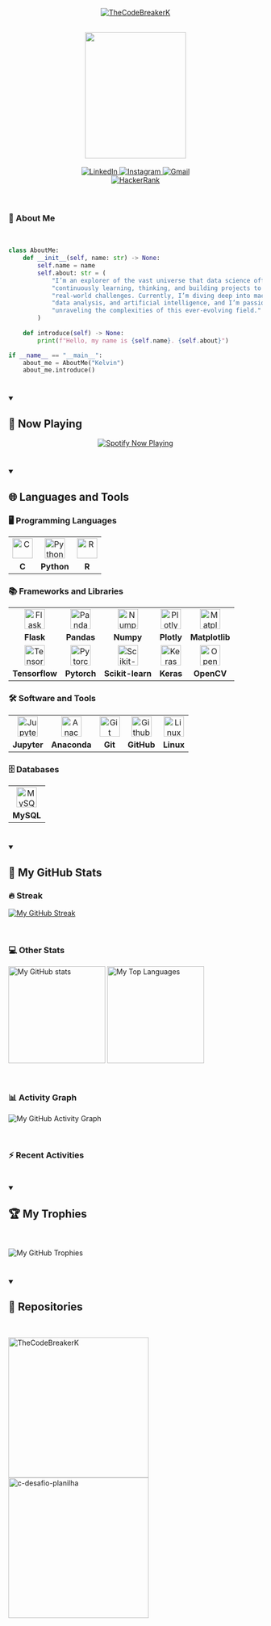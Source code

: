 <!-- Title Section -->
<p id="title" align="center">
  <a href="https://github.com/TheCodeBreakerK">
    <!-- Image Title (personal banner or logo) -->
    <img src="https://github.com/user-attachments/assets/3f1d92be-e474-4308-a817-810906a76739" alt="TheCodeBreakerK"/>
  </a>
</p>
<br/>

<!-- Header Section -->
<div id="header" align="center">
  <!-- Gif of Dark Souls Bonfire (https://tenor.com/pt-BR/view/dark-souls-bonfire-gif-20055180) -->
  <img src="https://media.tenor.com/drxH1lO9cfEAAAAi/dark-souls-bonfire.gif" width="200" height="250" />
  <br/><br/>

  <!-- Social Media Icons -->
  <div id="social-media">
    <a href="https://www.linkedin.com/in/kelvin-moreira-5a281a282/">
      <!-- LinkedIn Badge -->
      <img src="https://img.shields.io/badge/LinkedIn-0077B5?style=for-the-badge&logo=linkedin&logoColor=white" alt="LinkedIn">
    </a>
    <a href="#">
      <!-- Instagram Badge -->
      <img src="https://img.shields.io/badge/Instagram-E4405F?style=for-the-badge&logo=instagram&logoColor=white" alt="Instagram">
    </a>
    <a href="mailto:kelvin20mso@gmail.com">
      <!-- Gmail Badge -->
      <img src="https://img.shields.io/badge/Gmail-D14836?style=for-the-badge&logo=gmail&logoColor=white" alt="Gmail">
    </a>
    <br/>
    <a href="https://www.hackerrank.com/profile/TheCodeBreakerK">
      <!-- HackerRank Badge -->
      <img src="https://img.shields.io/badge/-Hackerrank-2EC866?style=for-the-badge&logo=HackerRank&logoColor=white" alt="HackerRank">
    </a>
  </div>
</div>
<br/><br/>

<!-- About Me - Python Class -->
### 📝 About Me 
<br/>

```python
class AboutMe:
    def __init__(self, name: str) -> None:
        self.name = name
        self.about: str = (
            "I’m an explorer of the vast universe that data science offers, "
            "continuously learning, thinking, and building projects to tackle "
            "real-world challenges. Currently, I’m diving deep into machine learning, "
            "data analysis, and artificial intelligence, and I’m passionate about "
            "unraveling the complexities of this ever-evolving field."
        )
    
    def introduce(self) -> None:
        print(f"Hello, my name is {self.name}. {self.about}")

if __name__ == "__main__":
    about_me = AboutMe("Kelvin")
    about_me.introduce()
```

<!-- Separator -->
#

<!-- Spotify Music Section -->
<details open>
  <summary><h2>🎵 Now Playing</h2></summary>
  
  <div align="center">
    <!-- Clickable link that redirects to Spotify -->
    <a href="https://spotify-github-profile.kittinanx.com/api/view?uid=31lexev2joro2hk35jqyggfmzsei&redirect=true">
      <!-- Image generated by the API showing the current Spotify status -->
      <img src="https://spotify-github-profile.kittinanx.com/api/view?uid=31lexev2joro2hk35jqyggfmzsei&cover_image=true&theme=novatorem&show_offline=false&background_color=0d1117&border_color=ffffff&interchange=true&bar_color=53b14f&bar_color_cover=true" alt="Spotify Now Playing"/> 
    </a>
  </div>
</details>


<!-- Separator -->
#

<!-- Languages and Tools Section -->
<details open>
  <summary><h2>🌐 Languages and Tools</h2></summary>

  <!-- Programming Languages Section -->
  ### 🖥️ Programming Languages
  <table>
    <tr>
      <td align="center"><img alt="C" width="40px" src="https://cdn.jsdelivr.net/gh/devicons/devicon/icons/c/c-original.svg"/></td>
      <td align="center"><img alt="Python" width="40px" src="https://cdn.jsdelivr.net/gh/devicons/devicon/icons/python/python-original.svg"/></td>
      <td align="center"><img alt="R" width="40px" src="https://cdn.jsdelivr.net/gh/devicons/devicon/icons/r/r-original.svg"/></td>
    </tr>
    <tr>
      <td align="center"><b>C</b></td>
      <td align="center"><b>Python</b></td>
      <td align="center"><b>R</b></td>
    </tr>
  </table>

  <!-- Frameworks and Libraries Section -->
  ### 📚 Frameworks and Libraries
  <table>
    <tr>
      <td align="center"><img alt="Flask" width="40px" src="https://cdn.jsdelivr.net/gh/devicons/devicon@latest/icons/flask/flask-original.svg"/></td>
      <td align="center"><img alt="Pandas" width="40px" src="https://cdn.jsdelivr.net/gh/devicons/devicon/icons/pandas/pandas-original.svg"/></td>
      <td align="center"><img alt="Numpy" width="40px" src="https://cdn.jsdelivr.net/gh/devicons/devicon/icons/numpy/numpy-original.svg"/></td>
      <td align="center"><img alt="Plotly" width="40px" src="https://cdn.jsdelivr.net/gh/devicons/devicon/icons/plotly/plotly-original.svg"/></td>
      <td align="center"><img alt="Matplotlib" width="40px" src="https://cdn.jsdelivr.net/gh/devicons/devicon/icons/matplotlib/matplotlib-original.svg"/></td>
    </tr>
    <tr>
      <td align="center"><b>Flask</b></td>
      <td align="center"><b>Pandas</b></td>
      <td align="center"><b>Numpy</b></td>
      <td align="center"><b>Plotly</b></td>
      <td align="center"><b>Matplotlib</b></td>
    </tr>
    <tr>
      <td align="center"><img alt="Tensorflow" width="40px" src="https://cdn.jsdelivr.net/gh/devicons/devicon/icons/tensorflow/tensorflow-original.svg"/></td>
      <td align="center"><img alt="Pytorch" width="40px" src="https://cdn.jsdelivr.net/gh/devicons/devicon/icons/pytorch/pytorch-original.svg"/></td>
      <td align="center"><img alt="Scikit-learn" width="40px" src="https://cdn.jsdelivr.net/gh/devicons/devicon/icons/scikitlearn/scikitlearn-original.svg"/></td>
      <td align="center"><img alt="Keras" width="40px" src="https://cdn.jsdelivr.net/gh/devicons/devicon/icons/keras/keras-original.svg"/></td>
      <td align="center"><img alt="OpenCV" width="40px" src="https://cdn.jsdelivr.net/gh/devicons/devicon/icons/opencv/opencv-original.svg"/></td>
    </tr>
    <tr>
      <td align="center"><b>Tensorflow</b></td>
      <td align="center"><b>Pytorch</b></td>
      <td align="center"><b>Scikit-learn</b></td>
      <td align="center"><b>Keras</b></td>
      <td align="center"><b>OpenCV</b></td>
    </tr>
  </table>

  <!-- Software and Tools Section -->
  ### 🛠️ Software and Tools
  <table>
    <tr>
      <td align="center"><img alt="Jupyter" width="40px" src="https://cdn.jsdelivr.net/gh/devicons/devicon/icons/jupyter/jupyter-original.svg"/></td>
      <td align="center"><img alt="Anaconda" width="40px" src="https://cdn.jsdelivr.net/gh/devicons/devicon/icons/anaconda/anaconda-original.svg"/></td>
      <td align="center"><img alt="Git" width="40px" src="https://cdn.jsdelivr.net/gh/devicons/devicon/icons/git/git-original.svg"/></td>
      <td align="center"><img alt="Github" width="40px" src="https://cdn.jsdelivr.net/gh/devicons/devicon/icons/github/github-original.svg"/></td>
      <td align="center"><img alt="Linux" width="40px" src="https://cdn.jsdelivr.net/gh/devicons/devicon/icons/linux/linux-original.svg"/></td>
    </tr>
    <tr>
      <td align="center"><b>Jupyter</b></td>
      <td align="center"><b>Anaconda</b></td>
      <td align="center"><b>Git</b></td>
      <td align="center"><b>GitHub</b></td>
      <td align="center"><b>Linux</b></td>
    </tr>
  </table>

  <!-- Databases Section -->
  ### 🗄️ Databases
  <table>
    <tr>
      <td align="center"><img alt="MySQL" width="40px" src="https://cdn.jsdelivr.net/gh/devicons/devicon/icons/mysql/mysql-original.svg"/></td>
    </tr>
    <tr>
      <td align="center"><b>MySQL</b></td>
    </tr>
  </table>
</details>

<!-- Separator -->
#

<details open>
  <!-- Summary header for GitHub Stats section -->
  <summary><h2>🔎 My GitHub Stats</h2></summary>
  
  ### 🔥 Streak
  <!-- GitHub Streak Section -->
  <p align="left">
    <!-- GitHub Streak stats, displays user's GitHub streak (consecutive days of activity) -->
    <a href="https://git.io/streak-stats">
      <img src="https://streak-stats.demolab.com?user=TheCodeBreakerK&theme=dracula&border_radius=5.0&hide_border=true" alt="My GitHub Streak" />
    </a>
  </p>
  
  <br/>

  ### 💻 Other Stats
  <!-- GitHub Stats and Top Languages Section -->
  <p align="left">
    <!-- GitHub Stats (Left) displays general GitHub stats (e.g., contributions, stars, forks) -->
    <img src="https://github-readme-stats.vercel.app/api?username=TheCodeBreakerK&show_icons=true&theme=dracula&border_radius=5.0&hide_border=true" alt="My GitHub stats" height="192px" />
    <!-- Top Languages (Right) shows the most frequently used programming languages in user's repos -->
    <img src="https://github-readme-stats.vercel.app/api/top-langs/?username=TheCodeBreakerK&layout=donut&theme=dracula&border_radius=5.0&hide_border=true" alt="My Top Languages" height="192px" />
  </p>
  
  <br/>

  ### 📊 Activity Graph
  <!-- GitHub Activity Graph -->
  <!-- Displays a graph of the user's GitHub activity over time -->
  <p align="left">
    <img src="https://github-readme-activity-graph.vercel.app/graph?username=TheCodeBreakerK&bg_color=282A36ff&color=ffffff&line=FF79C6ff&point=BD93F9ff&area=true&radius=5.0&hide_border=true" alt="My GitHub Activity Graph" />
  </p>

  <br/>
  
  ### ⚡ Recent Activities
  <!--START_SECTION:activity-->
  
  <!--END_SECTION:activity-->
</details>

<!-- Separator -->
#

<details open>
  <!-- Summary header for GitHub Trophies section -->
  <summary><h2>🏆 My Trophies</h2></summary>
  
  <br/>
  
  <!-- GitHub Trophies Section -->
  <p align="left">
    <!-- Trophies link displays user's GitHub achievements as trophies -->
    <img src="https://github-profile-trophy.vercel.app/?username=TheCodeBreakerK&margin-w=15&theme=dracula&no-frame=true" alt="My GitHub Trophies" />
  </p>
</details>

<!-- Separator -->
#

<details open>
  <!-- Summary header for GitHub Repositories section -->
  <summary><h2>📂 Repositories</h2></summary>
  
  <br/>
  
  <p align="left">
    <a href="https://github.com/TheCodeBreakerK/TheCodeBreakerK"><img width="278" src="https://github-readme-stats.vercel.app/api/pin/?username=TheCodeBreakerK&repo=TheCodeBreakerK&theme=dracula&hide_border=true&icon_color=F8D866&show_icons=false" alt="TheCodeBreakerK"></a>
    <a href="https://github.com/TheCodeBreakerK/c-desafio-planilha"><img width="278" src="https://github-readme-stats.vercel.app/api/pin/?username=TheCodeBreakerK&repo=c-desafio-planilha&theme=dracula&hide_border=true&icon_color=F8D866&show_icons=false" alt="c-desafio-planilha"></a>
  </p>
</details>
